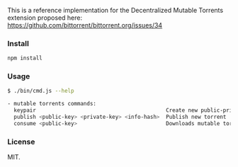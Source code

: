 This is a reference implementation for the Decentralized Mutable Torrents extension proposed here: https://github.com/bittorrent/bittorrent.org/issues/34

### Install

```bash
npm install
```

### Usage

```bash
$ ./bin/cmd.js --help

- mutable torrents commands:
  keypair                                         Create new public-private keypair
  publish <public-key> <private-key> <info-hash>  Publish new torrent
  consume <public-key>                            Downloads mutable torrent
```

### License

MIT.
